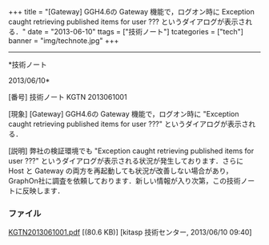 ﻿+++
title = "[Gateway] GGH4.6の Gateway 機能で，ログオン時に Exception caught retrieving published items for user ??? というダイアログが表示される．"
date = "2013-06-10"
ttags = ["技術ノート"]
tcategories = ["tech"]
banner = "img/technote.jpg"
+++

-----------------------------------------------------------------------------------------------------------------------------

*技術ノート

2013/06/10*


[番号]
技術ノート KGTN 2013061001

[現象]
[Gateway] GGH4.6の Gateway 機能で，ログオン時に "Exception caught
retrieving published items for user ???" というダイアログが表示される．

[説明]
弊社の検証環境でも "Exception caught retrieving published items for user
???" というダイアログが表示される状況が発生しております．さらに Host と
Gateway
の両方を再起動しても状況が改善しない場合があり，GraphOn社に調査を依頼しております．新しい情報が入り次第，この技術ノートに反映します．


### ファイル





[KGTN2013061001.pdf](http://techreport.kitasp.net/attachments/download/1338/KGTN2013061001.pdf)
 [(80.6 KB)] [kitasp 技術センター, 2013/06/10
09:40]
